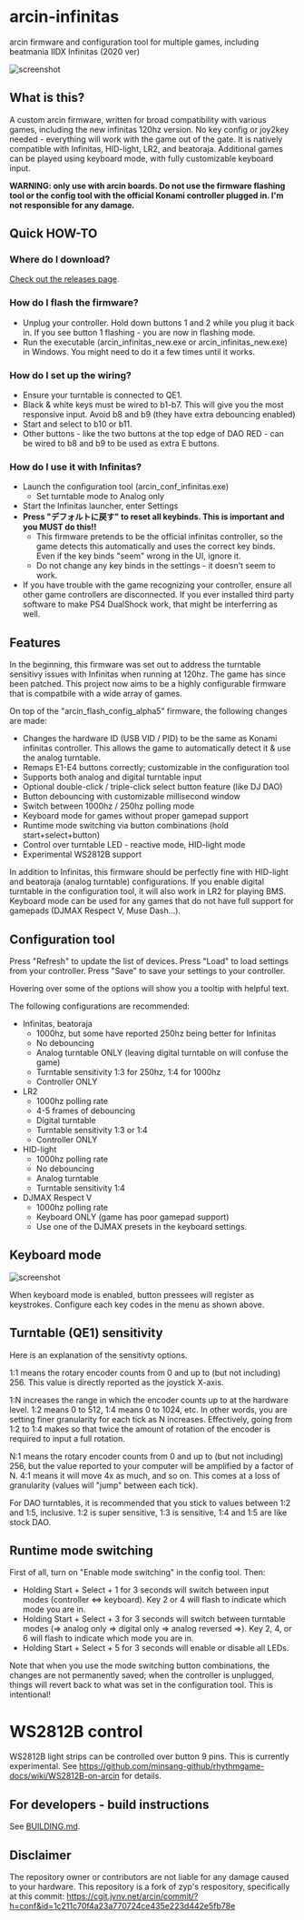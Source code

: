 # arcin-infinitas
arcin firmware and configuration tool for multiple games, including beatmania IIDX Infinitas (2020 ver)

![screenshot](https://raw.githubusercontent.com/minsang-github/arcin-infinitas-conf/ce8058caf97a84ac9981a455a71a1bc7173a6317/res/screenshot.png)

## What is this?
A custom arcin firmware, written for broad compatibility with various games, including the new infinitas 120hz version. No key config or joy2key needed - everything will work with the game out of the gate. It is natively compatible with Infinitas, HID-light, LR2, and beatoraja. Additional games can be played using keyboard mode, with fully customizable keyboard input.

**WARNING: only use with arcin boards. Do not use the firmware flashing tool or the config tool with the official Konami controller plugged in. I'm not responsible for any damage.**

## Quick HOW-TO

### Where do I download?

[Check out the releases page](https://github.com/minsang-github/arcin-infinitas/releases).

### How do I flash the firmware?
* Unplug your controller. Hold down buttons 1 and 2 while you plug it back in. If you see button 1 flashing - you are now in flashing mode.
* Run the executable (arcin_infinitas_new.exe or arcin_infinitas_new.exe) in Windows. You might need to do it a few times until it works.

### How do I set up the wiring?
* Ensure your turntable is connected to QE1.
* Black & white keys must be wired to b1-b7. This will give you the most responsive input. Avoid b8 and b9 (they have extra debouncing enabled)
* Start and select to b10 or b11.
* Other buttons - like the two buttons at the top edge of DAO RED - can be wired to b8 and b9 to be used as extra E buttons.

### How do I use it with Infinitas?
* Launch the configuration tool (arcin_conf_infinitas.exe)
    * Set turntable mode to Analog only
* Start the Infinitas launcher, enter Settings
* **Press "デフォルトに戻す" to reset all keybinds. This is important and you MUST do this!!**
    * This firmware pretends to be the official infinitas controller, so the game detects this automatically and uses the correct key binds. Even if the key binds "seem" wrong in the UI, ignore it.
    * Do not change any key binds in the settings - it doesn't seem to work.
* If you have trouble with the game recognizing your controller, ensure all other game controllers are disconnected. If you ever installed third party software to make PS4 DualShock work, that might be interferring as well.

## Features

In the beginning, this firmware was set out to address the turntable sensitivy issues with Infinitas when running at 120hz. The game has since been patched. This project now aims to be a highly configurable firmware that is compatbile with a wide array of games.

On top of the "arcin_flash_config_alpha5" firmware, the following changes are made:

* Changes the hardware ID (USB VID / PID) to be the same as Konami infinitas controller. This allows the game to automatically detect it & use the analog turntable.
* Remaps E1-E4 buttons correctly; customizable in the configuration tool
* Supports both analog and digital turntable input
* Optional double-click / triple-click select button feature (like DJ DAO)
* Button debouncing with customizable millisecond window
* Switch between 1000hz / 250hz polling mode
* Keyboard mode for games without proper gamepad support
* Runtime mode switching via button combinations (hold start+select+button)
* Control over turntable LED - reactive mode, HID-light mode
* Experimental WS2812B support

In addition to Infinitas, this firmware should be perfectly fine with HID-light and beatoraja (analog turntable) configurations. If you enable digital turntable in the configuration tool, it will also work in LR2 for playing BMS. Keyboard mode can be used for any games that do not have full support for gamepads (DJMAX Respect V, Muse Dash...).

## Configuration tool

Press "Refresh" to update the list of devices. Press "Load" to load settings from your controller. Press "Save" to save your settings to your controller.

Hovering over some of the options will show you a tooltip with helpful text.

The following configurations are recommended:

* Infinitas, beatoraja    
    * 1000hz, but some have reported 250hz being better for Infinitas
    * No debouncing
    * Analog turntable ONLY (leaving digital turntable on will confuse the game)
    * Turntable sensitivity 1:3 for 250hz, 1:4 for 1000hz
    * Controller ONLY
* LR2
    * 1000hz polling rate
    * 4-5 frames of debouncing
    * Digital turntable
    * Turntable sensitivity 1:3 or 1:4
    * Controller ONLY
* HID-light
    * 1000hz polling rate
    * No debouncing
    * Analog turntable
    * Turntable sensitivity 1:4
* DJMAX Respect V
    * 1000hz polling rate
    * Keyboard ONLY (game has poor gamepad support)
    * Use one of the DJMAX presets in the keyboard settings.

## Keyboard mode

![screenshot](https://raw.githubusercontent.com/minsang-github/arcin-infinitas-conf/master/res/keyboard.png)

When keyboard mode is enabled, button pressees will register as keystrokes. Configure each key codes in the menu as shown above.

## Turntable (QE1) sensitivity
Here is an explanation of the sensitivty options.

1:1 means the rotary encoder counts from 0 and up to (but not including) 256. This value is directly reported as the joystick X-axis.

1:N increases the range in which the encoder counts up to at the hardware level. 1:2 means 0 to 512, 1:4 means 0 to 1024, etc. In other words, you are setting finer granularity for each tick as N increases. Effectively, going from 1:2 to 1:4 makes so that twice the amount of rotation of the encoder is required to input a full rotation.

N:1 means the rotary encoder counts from 0 and up to (but not including) 256, but the value reported to your computer will be amplified by a factor of N. 4:1 means it will move 4x as much, and so on. This comes at a loss of granularity (values will "jump" between each tick).

For DAO turntables, it is recommended that you stick to values between 1:2 and 1:5, inclusive. 1:2 is super sensitive, 1:3 is sensitive, 1:4 and 1:5 are like stock DAO.

## Runtime mode switching

First of all, turn on "Enable mode switching" in the config tool. Then:

* Holding Start + Select + 1 for 3 seconds will switch between input modes (controller <=> keyboard). Key 2 or 4 will flash to indicate which mode you are in. 
* Holding Start + Select + 3 for 3 seconds will switch between turntable modes (=> analog only => digital only => analog reversed =>). Key 2, 4, or 6 will flash to indicate which mode you are in.
* Holding Start + Select + 5 for 3 seconds will enable or disable all LEDs.

Note that when you use the mode switching button combinations, the changes are not permanently saved; when the controller is unplugged, things will revert back to what was set in the configuration tool. This is intentional!

# WS2812B control

WS2812B light strips can be controlled over button 9 pins. This is currently experimental. See https://github.com/minsang-github/rhythmgame-docs/wiki/WS2812B-on-arcin for details.

## For developers - build instructions
See [BUILDING.md](https://github.com/minsang-github/arcin-infinitas/blob/master/BUILDING.md).

## Disclaimer

The repository owner or contributors are not liable for any damage caused to your hardware.
This repository is a fork of zyp's respository, specifically at this commit: https://cgit.jvnv.net/arcin/commit/?h=conf&id=1c211c70f4a23a770724ce435e223d442e5fb78e
